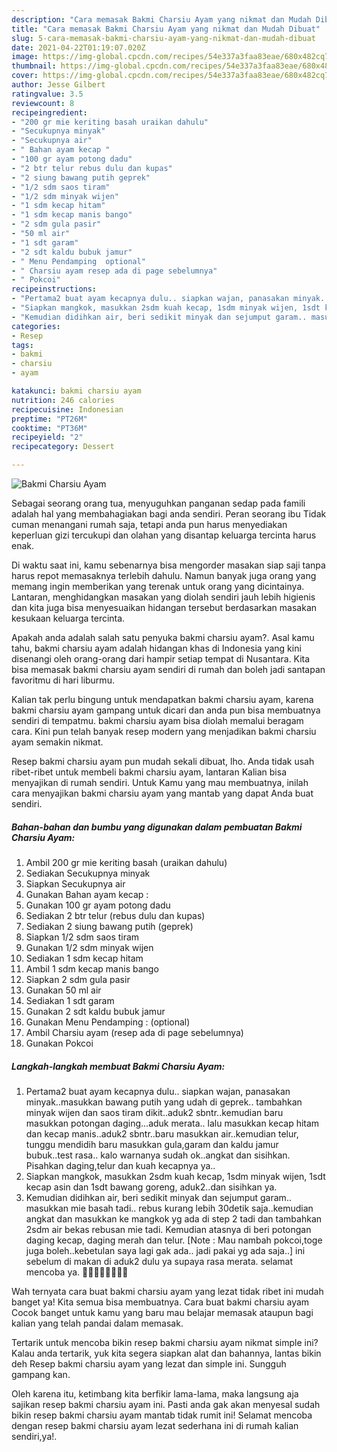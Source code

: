 ```yaml
---
description: "Cara memasak Bakmi Charsiu Ayam yang nikmat dan Mudah Dibuat"
title: "Cara memasak Bakmi Charsiu Ayam yang nikmat dan Mudah Dibuat"
slug: 5-cara-memasak-bakmi-charsiu-ayam-yang-nikmat-dan-mudah-dibuat
date: 2021-04-22T01:19:07.020Z
image: https://img-global.cpcdn.com/recipes/54e337a3faa83eae/680x482cq70/bakmi-charsiu-ayam-foto-resep-utama.jpg
thumbnail: https://img-global.cpcdn.com/recipes/54e337a3faa83eae/680x482cq70/bakmi-charsiu-ayam-foto-resep-utama.jpg
cover: https://img-global.cpcdn.com/recipes/54e337a3faa83eae/680x482cq70/bakmi-charsiu-ayam-foto-resep-utama.jpg
author: Jesse Gilbert
ratingvalue: 3.5
reviewcount: 8
recipeingredient:
- "200 gr mie keriting basah uraikan dahulu"
- "Secukupnya minyak"
- "Secukupnya air"
- " Bahan ayam kecap "
- "100 gr ayam potong dadu"
- "2 btr telur rebus dulu dan kupas"
- "2 siung bawang putih geprek"
- "1/2 sdm saos tiram"
- "1/2 sdm minyak wijen"
- "1 sdm kecap hitam"
- "1 sdm kecap manis bango"
- "2 sdm gula pasir"
- "50 ml air"
- "1 sdt garam"
- "2 sdt kaldu bubuk jamur"
- " Menu Pendamping  optional"
- " Charsiu ayam resep ada di page sebelumnya"
- " Pokcoi"
recipeinstructions:
- "Pertama2 buat ayam kecapnya dulu.. siapkan wajan, panasakan minyak..masukkan bawang putih yang udah di geprek.. tambahkan minyak wijen dan saos tiram dikit..aduk2 sbntr..kemudian baru masukkan potongan daging...aduk merata.. lalu masukkan kecap hitam dan kecap manis..aduk2 sbntr..baru masukkan air..kemudian telur, tunggu mendidih baru masukkan gula,garam dan kaldu jamur bubuk..test rasa.. kalo warnanya sudah ok..angkat dan sisihkan. Pisahkan daging,telur dan kuah kecapnya ya.."
- "Siapkan mangkok, masukkan 2sdm kuah kecap, 1sdm minyak wijen, 1sdt kecap asin dan 1sdt bawang goreng, aduk2..dan sisihkan ya."
- "Kemudian didihkan air, beri sedikit minyak dan sejumput garam.. masukkan mie basah tadi.. rebus kurang lebih 30detik saja..kemudian angkat dan masukkan ke mangkok yg ada di step 2 tadi dan tambahkan 2sdm air bekas rebusan mie tadi. Kemudian atasnya di beri potongan daging kecap, daging merah dan telur. [Note : Mau nambah pokcoi,toge juga boleh..kebetulan saya lagi gak ada.. jadi pakai yg ada saja..] ini sebelum di makan di aduk2 dulu ya supaya rasa merata. selamat mencoba ya. 🙏🙏🥰🥰🤗🤗💪💪"
categories:
- Resep
tags:
- bakmi
- charsiu
- ayam

katakunci: bakmi charsiu ayam 
nutrition: 246 calories
recipecuisine: Indonesian
preptime: "PT26M"
cooktime: "PT36M"
recipeyield: "2"
recipecategory: Dessert

---
```



![Bakmi Charsiu Ayam](https://img-global.cpcdn.com/recipes/54e337a3faa83eae/680x482cq70/bakmi-charsiu-ayam-foto-resep-utama.jpg)

Sebagai seorang orang tua, menyuguhkan panganan sedap pada famili adalah hal yang membahagiakan bagi anda sendiri. Peran seorang ibu Tidak cuman menangani rumah saja, tetapi anda pun harus menyediakan keperluan gizi tercukupi dan olahan yang disantap keluarga tercinta harus enak.

Di waktu  saat ini, kamu sebenarnya bisa mengorder masakan siap saji tanpa harus repot memasaknya terlebih dahulu. Namun banyak juga orang yang memang ingin memberikan yang terenak untuk orang yang dicintainya. Lantaran, menghidangkan masakan yang diolah sendiri jauh lebih higienis dan kita juga bisa menyesuaikan hidangan tersebut berdasarkan masakan kesukaan keluarga tercinta. 



Apakah anda adalah salah satu penyuka bakmi charsiu ayam?. Asal kamu tahu, bakmi charsiu ayam adalah hidangan khas di Indonesia yang kini disenangi oleh orang-orang dari hampir setiap tempat di Nusantara. Kita bisa memasak bakmi charsiu ayam sendiri di rumah dan boleh jadi santapan favoritmu di hari liburmu.

Kalian tak perlu bingung untuk mendapatkan bakmi charsiu ayam, karena bakmi charsiu ayam gampang untuk dicari dan anda pun bisa membuatnya sendiri di tempatmu. bakmi charsiu ayam bisa diolah memalui beragam cara. Kini pun telah banyak resep modern yang menjadikan bakmi charsiu ayam semakin nikmat.

Resep bakmi charsiu ayam pun mudah sekali dibuat, lho. Anda tidak usah ribet-ribet untuk membeli bakmi charsiu ayam, lantaran Kalian bisa menyajikan di rumah sendiri. Untuk Kamu yang mau membuatnya, inilah cara menyajikan bakmi charsiu ayam yang mantab yang dapat Anda buat sendiri.

<!--inarticleads1-->

##### Bahan-bahan dan bumbu yang digunakan dalam pembuatan Bakmi Charsiu Ayam:

1. Ambil 200 gr mie keriting basah (uraikan dahulu)
1. Sediakan Secukupnya minyak
1. Siapkan Secukupnya air
1. Gunakan  Bahan ayam kecap :
1. Gunakan 100 gr ayam potong dadu
1. Sediakan 2 btr telur (rebus dulu dan kupas)
1. Sediakan 2 siung bawang putih (geprek)
1. Siapkan 1/2 sdm saos tiram
1. Gunakan 1/2 sdm minyak wijen
1. Sediakan 1 sdm kecap hitam
1. Ambil 1 sdm kecap manis bango
1. Siapkan 2 sdm gula pasir
1. Gunakan 50 ml air
1. Sediakan 1 sdt garam
1. Gunakan 2 sdt kaldu bubuk jamur
1. Gunakan  Menu Pendamping : (optional)
1. Ambil  Charsiu ayam (resep ada di page sebelumnya)
1. Gunakan  Pokcoi




<!--inarticleads2-->

##### Langkah-langkah membuat Bakmi Charsiu Ayam:

1. Pertama2 buat ayam kecapnya dulu.. siapkan wajan, panasakan minyak..masukkan bawang putih yang udah di geprek.. tambahkan minyak wijen dan saos tiram dikit..aduk2 sbntr..kemudian baru masukkan potongan daging...aduk merata.. lalu masukkan kecap hitam dan kecap manis..aduk2 sbntr..baru masukkan air..kemudian telur, tunggu mendidih baru masukkan gula,garam dan kaldu jamur bubuk..test rasa.. kalo warnanya sudah ok..angkat dan sisihkan. Pisahkan daging,telur dan kuah kecapnya ya..
1. Siapkan mangkok, masukkan 2sdm kuah kecap, 1sdm minyak wijen, 1sdt kecap asin dan 1sdt bawang goreng, aduk2..dan sisihkan ya.
1. Kemudian didihkan air, beri sedikit minyak dan sejumput garam.. masukkan mie basah tadi.. rebus kurang lebih 30detik saja..kemudian angkat dan masukkan ke mangkok yg ada di step 2 tadi dan tambahkan 2sdm air bekas rebusan mie tadi. Kemudian atasnya di beri potongan daging kecap, daging merah dan telur. [Note : Mau nambah pokcoi,toge juga boleh..kebetulan saya lagi gak ada.. jadi pakai yg ada saja..] ini sebelum di makan di aduk2 dulu ya supaya rasa merata. selamat mencoba ya. 🙏🙏🥰🥰🤗🤗💪💪




Wah ternyata cara buat bakmi charsiu ayam yang lezat tidak ribet ini mudah banget ya! Kita semua bisa membuatnya. Cara buat bakmi charsiu ayam Cocok banget untuk kamu yang baru mau belajar memasak ataupun bagi kalian yang telah pandai dalam memasak.

Tertarik untuk mencoba bikin resep bakmi charsiu ayam nikmat simple ini? Kalau anda tertarik, yuk kita segera siapkan alat dan bahannya, lantas bikin deh Resep bakmi charsiu ayam yang lezat dan simple ini. Sungguh gampang kan. 

Oleh karena itu, ketimbang kita berfikir lama-lama, maka langsung aja sajikan resep bakmi charsiu ayam ini. Pasti anda gak akan menyesal sudah bikin resep bakmi charsiu ayam mantab tidak rumit ini! Selamat mencoba dengan resep bakmi charsiu ayam lezat sederhana ini di rumah kalian sendiri,ya!.

